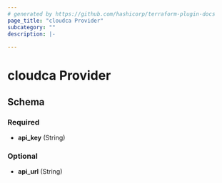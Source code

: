 ```yaml
---
# generated by https://github.com/hashicorp/terraform-plugin-docs
page_title: "cloudca Provider"
subcategory: ""
description: |-
  
---
```


# cloudca Provider





<!-- schema generated by tfplugindocs -->
## Schema

### Required

- **api_key** (String)

### Optional

- **api_url** (String)
